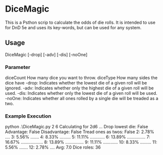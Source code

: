 # DiceMagic
This is a Psthon scrip to calculate the odds of die rolls. It is intended to use for DnD 5e and uses its key-words, but can be used for any system. 

## Usage
DiceMagic <diceCount> <diceType> [-drop] [-adv] [-dis] [-noOne]

### Parameter
diceCount     How many dice you want to throw.
diceType      How many sides the dice have
-drop:		Indicates whether the lowest die of a given roll will be ignored.
-adv:	Indicates whether only the highest die of a given roll will be used.
-dis:	Indicates whether only the lowest die of a given roll will be used.
-noOne:		Indicates whether all ones rolled by a single die will be treaded as a two.

### Example Execution
python .\DiceMagic.py 2 6
Calculating for 2d6 ...
Drop lowest die: False
Advantage: False
Disadvantage: False
Tread ones as twos: False
2:              2.78%   ....
3:              5.56%   .......
4:              8.33%   .........
5:             11.11%   ............
6:             13.89%   ...............
7:             16.67%   ..................
8:             13.89%   ...............
9:             11.11%   ............
10:             8.33%   .........
11:             5.56%   .......
12:             2.78%   ....
Avg:            7.0
Dice roles:     36
